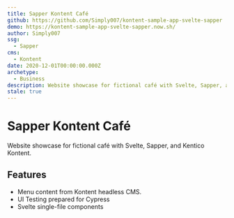 ```yaml
---
title: Sapper Kontent Café
github: https://github.com/Simply007/kontent-sample-app-svelte-sapper
demo: https://kontent-sample-app-svelte-sapper.now.sh/
author: Simply007
ssg:
  - Sapper
cms:
  - Kontent
date: 2020-12-01T00:00:00.000Z
archetype:
  - Business
description: Website showcase for fictional café with Svelte, Sapper, and Kentico Kontent.
stale: true
---
```


# Sapper Kontent Café

Website showcase for fictional café with Svelte, Sapper, and Kentico Kontent.

## Features

* Menu content from Kontent headless CMS.
* UI Testing prepared for Cypress
* Svelte single-file components
